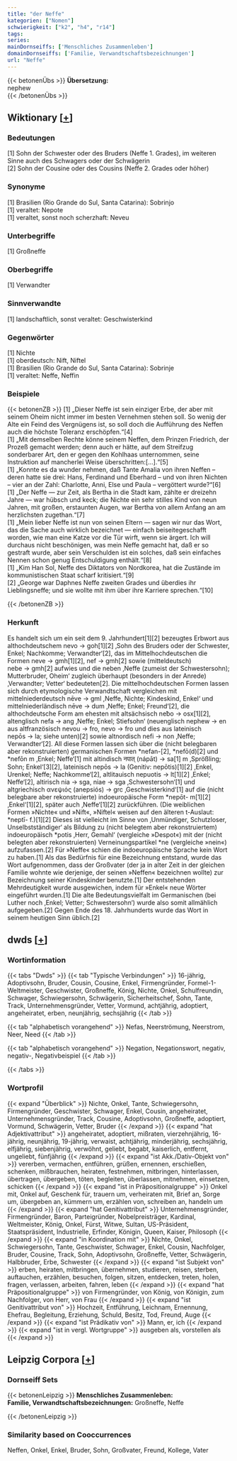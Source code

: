 ```yaml
---
title: "der Neffe"
kategorien: ["Nomen"]
schwierigkeit: ["k2", "h4", "r14"]
tags:
series:
mainDornseiffs: ['Menschliches Zusammenleben']
domainDornseiffs: ['Familie, Verwandtschaftsbezeichnungen']
url: "Neffe"
---
```


{{< betonenÜbs >}}
**Übersetzung:**  
nephew  
{{< /betonenÜbs >}}

## Wiktionary [[+](https://de.wiktionary.org/wiki/Neffe)]

### Bedeutungen
[1] Sohn der Schwester oder des Bruders (Neffe 1. Grades), im weiteren Sinne auch des Schwagers oder der Schwägerin  
[2] Sohn der Cousine oder des Cousins (Neffe 2. Grades oder höher)  

### Synonyme
[1] Brasilien (Rio Grande do Sul, Santa Catarina): Sobrinjo  
[1] veraltet: Nepote  
[1] veraltet, sonst noch scherzhaft: Neveu  

### Unterbegriffe
[1] Großneffe  

### Oberbegriffe
[1] Verwandter  

### Sinnverwandte
[1] landschaftlich, sonst veraltet: Geschwisterkind  

### Gegenwörter
[1] Nichte  
[1] oberdeutsch: Nift, Niftel  
[1] Brasilien (Rio Grande do Sul, Santa Catarina): Sobrinje  
[1] veraltet: Neffe, Neffin  

### Beispiele
{{< betonenZB >}}
[1] „Dieser Neffe ist sein einziger Erbe, der aber mit seinem Oheim nicht immer im besten Vernehmen stehen soll. So wenig der Alte ein Feind des Vergnügens ist, so soll doch die Aufführung des Neffen auch die höchste Toleranz erschöpfen.“[4]  
[1] „Mit demselben Rechte könne seinem Neffen, dem Prinzen Friedrich, der Prozeß gemacht werden; denn auch er hätte, auf dem Streifzug sonderbarer Art, den er gegen den Kohlhaas unternommen, seine Instruktion auf mancherlei Weise überschritten:[…].“[5]  
[1] „Konnte es da wunder nehmen, daß Tante Amalia von ihren Neffen – deren hatte sie drei: Hans, Ferdinand und Eberhard – und von ihren Nichten – vier an der Zahl: Charlotte, Anni, Else und Paula – vergöttert wurde?“[6]  
[1] „Der Neffe — zur Zeit, als Bertha in die Stadt kam, zählte er dreizehn Jahre — war hübsch und keck; die Nichte ein sehr stilles Kind von neun Jahren, mit großen, erstaunten Augen, war Bertha von allem Anfang an am herzlichsten zugethan.“[7]  
[1] „Mein lieber Neffe ist nun von seinen Eltern — sagen wir nur das Wort, das die Sache auch wirklich bezeichnet — einfach beiseitegeschafft worden, wie man eine Katze vor die Tür wirft, wenn sie ärgert. Ich will durchaus nicht beschönigen, was mein Neffe gemacht hat, daß er so gestraft wurde, aber sein Verschulden ist ein solches, daß sein einfaches Nennen schon genug Entschuldigung enthält.“[8]  
[1] „Kim Han Sol, Neffe des Diktators von Nordkorea, hat die Zustände im kommunistischen Staat scharf kritisiert.“[9]  
[2] „George war Daphnes Neffe zweiten Grades und überdies ihr Lieblingsneffe; und sie wollte mit ihm über ihre Karriere sprechen.“[10]  

{{< /betonenZB >}}
### Herkunft
Es handelt sich um ein seit dem 9. Jahrhundert[1][2] bezeugtes Erbwort aus althochdeutschem nevo → goh[1][2] ‚Sohn des Bruders oder der Schwester, Enkel; Nachkomme; Verwandter‘[2], das im Mittelhochdeutschen die Formen neve → gmh[1][2], nef → gmh[2] sowie (mitteldeutsch) nebe → gmh[2] aufwies und die neben ‚Neffe (zumeist der Schwestersohn); Mutterbruder, Oheim‘ zugleich überhaupt (besonders in der Anrede) ‚Verwandter; Vetter‘ bedeuteten[2]. Die mittelhochdeutschen Formen lassen sich durch etymologische Verwandtschaft vergleichen mit mittelniederdeutsch nēve → gml ,Neffe, Nichte; Kindeskind, Enkel‘ und mittelniederländisch nēve → dum ‚Neffe; Enkel; Freund‘[2], die althochdeutsche Form am ehesten mit altsächsisch neƀo → osx[1][2], altenglisch nefa → ang ‚Neffe; Enkel; Stiefsohn‘ (neuenglisch nephew → en aus altfranzösisch nevou → fro, nevo → fro und dies aus lateinisch nepōs → la; siehe unten)[2] sowie altnordisch nefi → non ‚Neffe; Verwandter‘[2]. All diese Formen lassen sich über die (nicht belegbaren aber rekonstruierten) germanischen Formen *nefan-[2], *nefō(d)[2] und *nefōn m ‚Enkel; Neffe‘[1] mit altindisch नपात् (nápāt) → sa[1] m ‚Sprößling; Sohn; Enkel‘[3][2], lateinisch nepōs → la (Genitiv: nepōtis)[1][2] ‚Enkel, Urenkel; Neffe; Nachkomme‘[2], altlitauisch nepuotis → lt[1][2] ‚Enkel; Neffe‘[2], altirisch nia → sga, niae → sga ‚Schwestersohn‘[1] und altgriechisch ανεψιός (anepsiós) → grc ‚Geschwisterkind‘[1] auf die (nicht belegbare aber rekonstruierte) indoeuropäische Form *nepōt- m[1][2] ‚Enkel‘[1][2], später auch ‚Neffe‘[1][2] zurückführen. (Die weiblichen Formen »Nichte« und »Nift«, »Niftel« weisen auf den älteren t-Auslaut: *neptī- f.)[1][2] Dieses ist vielleicht im Sinne von ‚Unmündiger, Schutzloser, Unselbstständiger‘ als Bildung zu (nicht belegtem aber rekonstruiertem) indoeuropäisch *potis ‚Herr, Gemahl‘ (vergleiche »Despot«) mit der (nicht belegten aber rekonstruierten) Verneinungspartikel *ne (vergleiche »nein«) aufzufassen.[2] Für »Neffe« schien die indoeuropäische Sprache kein Wort zu haben.[1] Als das Bedürfnis für eine Bezeichnung entstand, wurde das Wort aufgenommen, dass der Großvater (der ja in alter Zeit in der gleichen Familie wohnte wie derjenige, der seinen »Neffen« bezeichnen wollte) zur Bezeichnung seiner Kindeskinder benutzte.[1] Der entstehenden Mehrdeutigkeit wurde ausgewichen, indem für »Enkel« neue Wörter eingeführt wurden.[1] Die alte Bedeutungsvielfalt im Germanischen (bei Luther noch ‚Enkel; Vetter; Schwestersohn‘) wurde also somit allmählich aufgegeben.[2] Gegen Ende des 18. Jahrhunderts wurde das Wort in seinem heutigen Sinn üblich.[2]  



## dwds [[+](https://www.dwds.de/wb/Neffe)]

### Wortinformation
{{< tabs "Dwds" >}}
{{< tab "Typische Verbindungen" >}}
16-jährig, Adoptivsohn, Bruder, Cousin, Cousine, Enkel, Firmengründer, Formel-1-Weltmeister, Geschwister, Großneffe, König, Nichte, Onkel, Schulfreundin, Schwager, Schwiegersohn, Schwägerin, Sicherheitschef, Sohn, Tante, Track, Unternehmensgründer, Vetter, Vormund, achtjährig, adoptiert, angeheiratet, erben, neunjährig, sechsjährig
{{< /tab >}}

{{< tab "alphabetisch vorangehend" >}}
Nefas, Neerströmung, Neerstrom, Neer, Need
{{< /tab >}}

{{< tab "alphabetisch vorangehend" >}}
Negation, Negationswort, negativ, negativ-, Negativbeispiel
{{< /tab >}}

{{< /tabs >}}

### Wortprofil
{{< expand "Überblick" >}} Nichte, Onkel, Tante, Schwiegersohn, Firmengründer, Geschwister, Schwager, Enkel, Cousin, angeheiratet, Unternehmensgründer, Track, Cousine, Adoptivsohn, Großneffe, adoptiert, Vormund, Schwägerin, Vetter, Bruder {{< /expand >}}
{{< expand "hat Adjektivattribut" >}} angeheiratet, adoptiert, mißraten, vierzehnjährig, 16-jährig, neunjährig, 19-jährig, verwaist, achtjährig, minderjährig, sechsjährig, elfjährig, siebenjährig, verwöhnt, geliebt, begabt, kaiserlich, entfernt, ungeliebt, fünfjährig {{< /expand >}}
{{< expand "ist Akk./Dativ-Objekt von" >}} vererben, vermachen, entführen, grüßen, ernennen, erschießen, schenken, mißbrauchen, heiraten, festnehmen, mitbringen, hinterlassen, übertragen, übergeben, töten, begleiten, überlassen, mitnehmen, einsetzen, schicken {{< /expand >}}
{{< expand "ist in Präpositionalgruppe" >}} Onkel mit, Onkel auf, Geschenk für, trauern um, verheiraten mit, Brief an, Sorge um, übergeben an, kümmern um, erzählen von, schreiben an, handeln um {{< /expand >}}
{{< expand "hat Genitivattribut" >}} Unternehmensgründer, Firmengründer, Baron, Parteigründer, Nobelpreisträger, Kardinal, Weltmeister, König, Onkel, Fürst, Witwe, Sultan, US-Präsident, Staatspräsident, Industrielle, Erfinder, Königin, Queen, Kaiser, Philosoph {{< /expand >}}
{{< expand "in Koordination mit" >}} Nichte, Onkel, Schwiegersohn, Tante, Geschwister, Schwager, Enkel, Cousin, Nachfolger, Bruder, Cousine, Track, Sohn, Adoptivsohn, Großneffe, Vetter, Schwägerin, Halbbruder, Erbe, Schwester {{< /expand >}}
{{< expand "ist Subjekt von" >}} erben, heiraten, mitbringen, übernehmen, studieren, reisen, sterben, auftauchen, erzählen, besuchen, folgen, sitzen, entdecken, treten, holen, fragen, verlassen, arbeiten, fahren, leben {{< /expand >}}
{{< expand "hat Präpositionalgruppe" >}} von Firmengründer, von König, von Königin, zum Nachfolger, von Herr, von Frau {{< /expand >}}
{{< expand "ist Genitivattribut von" >}} Hochzeit, Entführung, Leichnam, Ernennung, Ehefrau, Begleitung, Erziehung, Schuld, Besitz, Tod, Freund, Auge {{< /expand >}}
{{< expand "ist Prädikativ von" >}} Mann, er, ich {{< /expand >}}
{{< expand "ist in vergl. Wortgruppe" >}} ausgeben als, vorstellen als {{< /expand >}}

## Leipzig Corpora [[+](https://corpora.uni-leipzig.de/en/res?word=Neffe&corpusId=deu_newscrawl-public_2018)]

### Dornseiff Sets
{{< betonenLeipzig >}}
**Menschliches Zusammenleben:**  
**Familie, Verwandtschaftsbezeichnungen:** Großneffe, Neffe  

{{< /betonenLeipzig >}}

### Similarity based on Cooccurrences
Neffen, Onkel, Enkel, Bruder, Sohn, Großvater, Freund, Kollege, Vater

